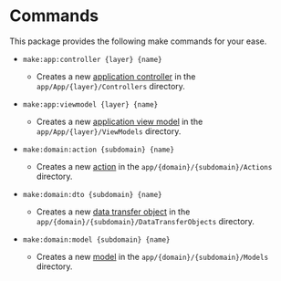 # Commands
This package provides the following make commands for your ease.

- `make:app:controller {layer} {name}`
  - Creates a new [application controller](https://stitcher.io/blog/laravel-beyond-crud-07-entering-the-application-layer) in the `app/App/{layer}/Controllers` directory.

- `make:app:viewmodel {layer} {name}`
  - Creates a new [application view model](https://stitcher.io/blog/laravel-beyond-crud-07-entering-the-application-layer) in the `app/App/{layer}/ViewModels` directory.

- `make:domain:action {subdomain} {name}`
  - Creates a new [action](https://stitcher.io/blog/laravel-beyond-crud-03-actions) in the `app/{domain}/{subdomain}/Actions` directory.

- `make:domain:dto {subdomain} {name}`
  - Creates a new [data transfer object](https://stitcher.io/blog/laravel-beyond-crud-02-working-with-data) in the `app/{domain}/{subdomain}/DataTransferObjects` directory.

- `make:domain:model {subdomain} {name}`
  - Creates a new [model](https://stitcher.io/blog/laravel-beyond-crud-04-models) in the `app/{domain}/{subdomain}/Models` directory.
